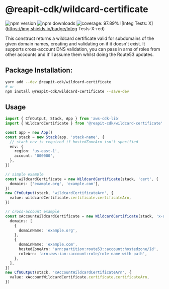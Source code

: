 # @reapit-cdk/wildcard-certificate

![npm version](https://img.shields.io/npm/v/@reapit-cdk/wildcard-certificate)
![npm downloads](https://img.shields.io/npm/dm/@reapit-cdk/wildcard-certificate)
![coverage: 97.89%](https://img.shields.io/badge/coverage-97.89%-green)
![Integ Tests: X](https://img.shields.io/badge/Integ Tests-X-red)

This construct returns a wildcard certificate valid for subdomains of the given domain names, creating and validating on if it doesn't exist. It supports cross-account DNS validation, you can pass in arns of roles from other accounts and it'll assume them whilst doing the Route53 updates.

## Package Installation:

```sh
yarn add --dev @reapit-cdk/wildcard-certificate
# or
npm install @reapit-cdk/wildcard-certificate --save-dev
```

## Usage
```ts
import { CfnOutput, Stack, App } from 'aws-cdk-lib'
import { WildcardCertificate } from '@reapit-cdk/wildcard-certificate'

const app = new App()
const stack = new Stack(app, 'stack-name', {
  // stack env is required if hostedZoneArn isn't specified
  env: {
    region: 'us-east-1',
    account: '000000',
  },
})

// simple example
const wildcardCertificate = new WildcardCertificate(stack, 'cert', {
  domains: ['example.org', 'example.com'],
})
new CfnOutput(stack, 'wildcardCertificateArn', {
  value: wildcardCertificate.certificate.certificateArn,
})

// cross-account example
const xAccountWildcardCertificate = new WildcardCertificate(stack, 'x-account-cert', {
  domains: [
    {
      domainName: 'example.org',
    },
    {
      domainName: 'example.com',
      hostedZoneArn: 'arn:partition:route53::account:hostedzone/Id',
      roleArn: 'arn:aws:iam::account:role/role-name-with-path',
    },
  ],
})
new CfnOutput(stack, 'xAccountWildcardCertificateArn', {
  value: xAccountWildcardCertificate.certificate.certificateArn,
})

```